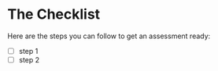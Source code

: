# The Checklist

Here are the steps you can follow to get an assessment ready:

- [ ] step 1
- [ ] step 2
